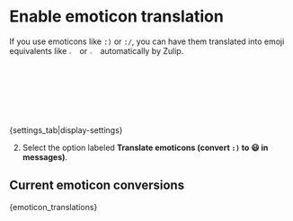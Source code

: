 # Enable emoticon translation

If you use emoticons like `:)` or `:/`, you can have them translated into
emoji equivalents like
<img
    src="/static/generated/emoji/images-google-64/1f642.png"
    alt="slight_smile"
    style="width: 3%;"
/>
or
<img
    src="/static/generated/emoji/images-google-64/1f641.png"
    alt="slight_frown"
    style="width: 3%;"
/>
automatically by Zulip.

{settings_tab|display-settings}

2. Select the option labeled
   **Translate emoticons (convert `:)` to 😃 in messages)**.

## Current emoticon conversions

{emoticon_translations}
